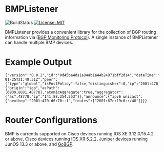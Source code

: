 # BMPListener
![BuildStatus](https://9909877.visualstudio.com/_apis/public/build/definitions/59a45cee-5267-4662-9f5b-121e6552c3cf/1/badge)
[![License: MIT](https://img.shields.io/badge/License-MIT-yellow.svg)](https://opensource.org/licenses/MIT)

BMPListener provides a convenient library for the collection of BGP routing information via ([BGP Monitoring Protocol](https://tools.ietf.org/html/rfc7854)). A single instance of BMPListener can handle multiple BMP devices.


# Example Output
```
{"version":"0.0.1","id":"0d45ba4da1a84ab1a44b24871bff2d14","dateTime":"2017-01-25T21:40:31Z","peer":{"type":"global","isPostPolicy":false,"distinguisher":0,"ip":"2001:470:d6:70::1","as":6939,"id":"64.71.128.26"},"attributes":{"origin":"igp","asPath":[6939,8881,48778],"atomicAggregate":true,"aggregator":{"as":48778,"ip":"141.88.254.253"}},"announce":{"ipv6 unicast":{"nexthop":"2001:470:d6:70::1","routes":["2001:67c:19c0::/48"]}}}
```

# Router Configurations

BMP is currently supported on Cisco devices running IOS XE 3.12.0/15.4.2 or above, Cisco devices running IOS XR 5.2.2, Juniper devices running JunOS 13.3 or above, and [GoBGP](http://osrg.github.io/gobgp/).
